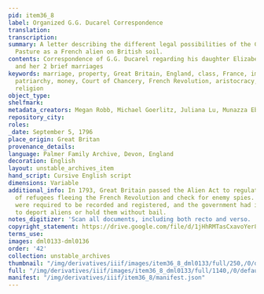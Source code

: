 ```yaml
---
pid: item36_8
label: Organized G.G. Ducarel Correspondence
translation:
transcription:
summary: A letter describing the different legal possibilities of the Comte de la
  Pasture as a French alien on British soil.
contents: Correspondence of G.G. Ducarel regarding his daughter Elizabeth, Betsy,
  and her 2 brief marriages
keywords: marriage, property, Great Britain, England, class, France, immigration,
  patriarchy, money, Court of Chancery, French Revolution, aristocracy, nobility,
  religion
object_type:
shelfmark:
metadata_creators: Megan Robb, Michael Goerlitz, Juliana Lu, Munazza Ebtikar
repository_city:
roles:
_date: September 5, 1796
place_origin: Great Britan
provenance_details:
language: Palmer Family Archive, Devon, England
decoration: English
layout: unstable_archives_item
hand_script: Cursive English script
dimensions: Variable
additional_info: In 1793, Great Britain passed the Alien Act to regulate the numbers
  of refugees fleeing the French Revolution and check for enemy spies. All aliens
  were required to be recorded and registered, and the government had incredible power
  to deport aliens or hold them without bail.
notes_digitizer: 'Scan all documents, including both recto and verso. '
copyright_statement: https://drive.google.com/file/d/1jHhRMTasCxavoYer89Wn8_Xn65nL0sW0/view?usp=sharing
terms_use:
images: dml0133-dml0136
order: '42'
collection: unstable_archives
thumbnail: "/img/derivatives/iiif/images/item36_8_dml0133/full/250,/0/default.jpg"
full: "/img/derivatives/iiif/images/item36_8_dml0133/full/1140,/0/default.jpg"
manifest: "/img/derivatives/iiif/item36_8/manifest.json"
---
```

